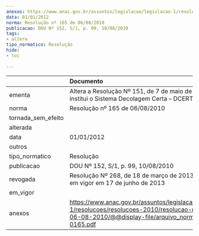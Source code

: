 ```yaml
---
anexos: https://www.anac.gov.br/assuntos/legislacao/legislacao-1/resolucoes/resolucoes-2010/resolucao-no-165-de-06-08-2010/@@display-file/arquivo_norma/A2010-0165.pdf
data: 01/01/2012
norma: Resolução nº 165 de 06/08/2010
publicacao: DOU Nº 152, S/1, p. 99, 10/08/2010
tags:
- altera
tipo_normatico: Resolução
hide: 
- toc 
 
---
```


|                    | Documento                                                                                                                                                      |
|:-------------------|:---------------------------------------------------------------------------------------------------------------------------------------------------------------|
| ementa             | Altera a Resolução Nº 151, de 7 de maio de 2010, que institui o Sistema Decolagem Certa – DCERTA.                                                              |
| norma              | Resolução nº 165 de 06/08/2010                                                                                                                                 |
| tornada_sem_efeito |                                                                                                                                                                |
| alterada           |                                                                                                                                                                |
| data               | 01/01/2012                                                                                                                                                     |
| outros             |                                                                                                                                                                |
| tipo_normatico     | Resolução                                                                                                                                                      |
| publicacao         | DOU Nº 152, S/1, p. 99, 10/08/2010                                                                                                                             |
| revogada           | Resolução Nº 268, de 18 de março de 2013 que entrará em vigor em 17 de junho de 2013                                                                           |
| em_vigor           |                                                                                                                                                                |
| anexos             | https://www.anac.gov.br/assuntos/legislacao/legislacao-1/resolucoes/resolucoes-2010/resolucao-no-165-de-06-08-2010/@@display-file/arquivo_norma/A2010-0165.pdf |